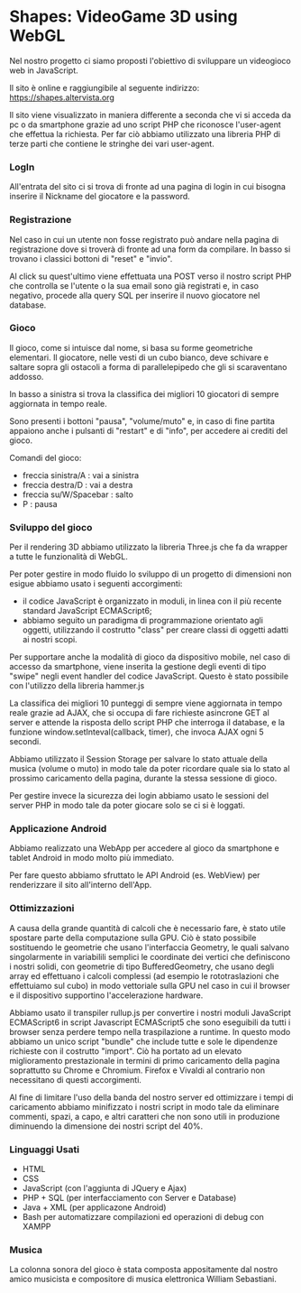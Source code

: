 # Shapes: VideoGame 3D using WebGL

Nel nostro progetto ci siamo proposti l'obiettivo di sviluppare un videogioco web in JavaScript.  

Il sito è online e raggiungibile al seguente indirizzo: https://shapes.altervista.org

Il sito viene visualizzato in maniera differente a seconda che vi si acceda da pc o da smartphone grazie ad uno script PHP che riconosce l'user-agent che effettua la richiesta. Per far ciò abbiamo utilizzato una libreria PHP di terze parti che contiene le stringhe dei vari user-agent.

### LogIn

All'entrata del sito ci si trova di fronte ad una pagina di login in cui bisogna inserire il Nickname del giocatore e la password.  

### Registrazione

Nel caso in cui un utente non fosse registrato può andare nella pagina di registrazione dove si troverà di fronte ad una form da compilare. In basso si trovano i classici bottoni di "reset" e "invio". 

Al click su quest'ultimo viene effettuata una POST verso il nostro script PHP che controlla se l'utente o la sua email sono già registrati e, in caso negativo, procede alla query SQL per inserire il nuovo giocatore nel database.

### Gioco

Il gioco, come si intuisce dal nome, si basa su forme geometriche elementari. Il giocatore, nelle vesti di un cubo bianco, deve schivare e saltare sopra gli ostacoli a forma di parallelepipedo che gli si scaraventano addosso.  

In basso a sinistra si trova la classifica dei migliori 10 giocatori di sempre aggiornata in tempo reale.

Sono presenti i bottoni "pausa", "volume/muto" e, in caso di fine partita appaiono anche i pulsanti di "restart" e di "info", per accedere ai crediti del gioco.

Comandi del gioco:
* freccia sinistra/A : vai a sinistra
* freccia destra/D : vai a destra
* freccia su/W/Spacebar : salto
* P : pausa

### Sviluppo del gioco

Per il rendering 3D abbiamo utilizzato la libreria Three.js che fa da wrapper a tutte le funzionalità di WebGL.  

Per poter gestire in modo fluido lo sviluppo di un progetto di dimensioni non esigue abbiamo usato i seguenti accorgimenti:
* il codice JavaScript è organizzato in moduli, in linea con il più recente standard JavaScript ECMAScript6;  
* abbiamo seguito un paradigma di programmazione orientato agli oggetti, utilizzando il costrutto "class" per creare classi di oggetti adatti ai nostri scopi.  

Per supportare anche la modalità di gioco da dispositivo mobile, nel caso di accesso da smartphone, viene inserita la gestione degli eventi di tipo "swipe" negli event handler del codice JavaScript. Questo è stato possibile con l'utilizzo della libreria hammer.js

La classifica dei migliori 10 punteggi di sempre viene aggiornata in tempo reale grazie ad AJAX, che si occupa di fare richieste asincrone GET al server e attende la risposta dello script PHP che interroga il database, e la funzione window.setInteval(callback, timer), che invoca AJAX ogni 5 secondi.

Abbiamo utilizzato il Session Storage per salvare lo stato attuale della musica (volume o muto) in modo tale da poter ricordare quale sia lo stato al prossimo caricamento della pagina, durante la stessa sessione di gioco.

Per gestire invece la sicurezza dei login abbiamo usato le sessioni del server PHP in modo tale da poter giocare solo se ci si è loggati.

### Applicazione Android

Abbiamo realizzato una WebApp per accedere al gioco da smartphone e tablet Android in modo molto più immediato.  

Per fare questo abbiamo sfruttato le API Android (es. WebView) per renderizzare il sito all'interno dell'App.

### Ottimizzazioni

A causa della grande quantità di calcoli che è necessario fare, è stato utile spostare parte della computazione sulla GPU.
Ciò è stato possibile sostituendo le geometrie che usano l'interfaccia Geometry, le quali salvano singolarmente in variabilili semplici le coordinate dei vertici che definiscono i nostri solidi, con geometrie di tipo BufferedGeometry, che usano degli array ed effettuano i calcoli complessi (ad esempio le rototraslazioni che effettuiamo sul cubo) in modo vettoriale sulla GPU nel caso in cui il browser e il dispositivo supportino l'accelerazione hardware.  

Abbiamo usato il transpiler rullup.js per convertire i nostri moduli JavaScript ECMAScript6 in script Javascript ECMAScript5 che sono eseguibili da tutti i browser senza perdere tempo nella traspilazione a runtime. In questo modo abbiamo un unico script "bundle" che include tutte e sole le dipendenze richieste con il costrutto "import". 
Ciò ha portato ad un elevato miglioramento prestazionale in termini di primo caricamento della pagina soprattutto su Chrome e Chromium. Firefox e Vivaldi al contrario non necessitano di questi accorgimenti.

Al fine di limitare l'uso della banda del nostro server ed ottimizzare i tempi di caricamento abbiamo minifizzato i nostri script in modo tale da eliminare commenti, spazi, a capo, e altri caratteri che non sono utili in produzione diminuendo la dimensione dei nostri script del 40%. 

### Linguaggi Usati

* HTML
* CSS
* JavaScript (con l'aggiunta di JQuery e Ajax)
* PHP + SQL (per interfacciamento con Server e Database)
* Java + XML (per applicazone Android)
* Bash per automatizzare compilazioni ed operazioni di debug con XAMPP

### Musica

La colonna sonora del gioco è stata composta appositamente dal nostro amico musicista e compositore di musica elettronica William Sebastiani.
 
